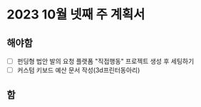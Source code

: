 # 2023 10월 넷째 주 계획서

## 해야함
- [ ] 펀딩형 법안 발의 요청 플랫폼 "직접행동" 프로젝트 생성 후 세팅하기
- [ ] 커스텀 키보드 예산 문서 작성(3d프린터동아리)

## 함

